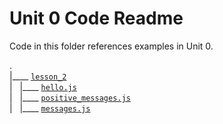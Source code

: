 # Unit 0 Code Readme

Code in this folder references examples in Unit 0.

.  
|____ [`lesson_2`](./lesson_2/)  
| &nbsp; |____ [`hello.js`](./lesson_2/hello.js)  
| &nbsp; |____ [`positive_messages.js`](./lesson_2/positive_messages.js)  
| &nbsp; |____ [`messages.js`](./lesson_2/messages.js)  
